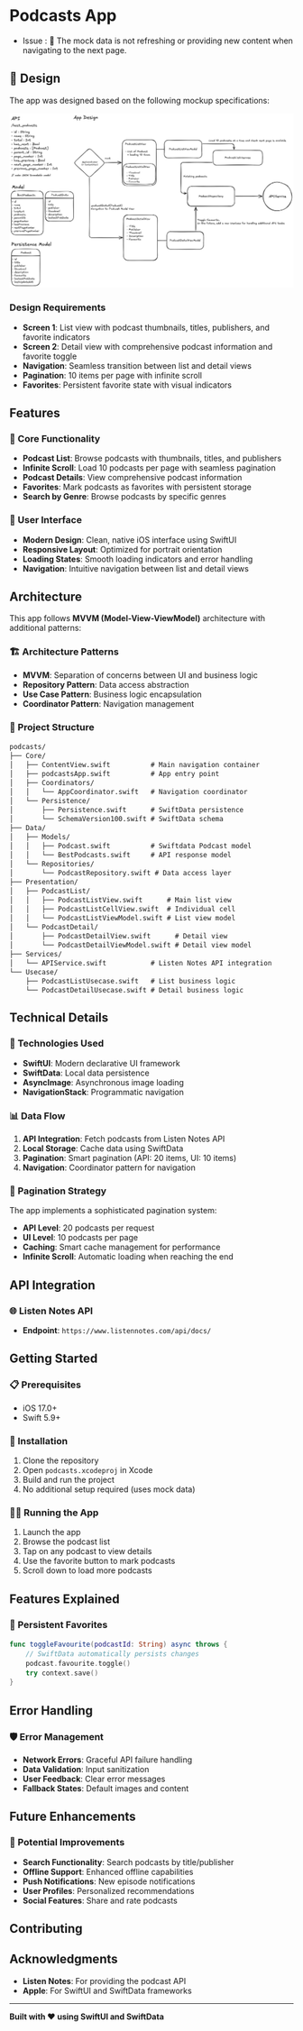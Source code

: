 # Podcasts App

- Issue : 🧐 The mock data is not refreshing or providing new content when navigating to the next page.

## 📐 Design

The app was designed based on the following mockup specifications:

![Podcast App Design](podcasts_design.png)

### Design Requirements
- **Screen 1**: List view with podcast thumbnails, titles, publishers, and favorite indicators
- **Screen 2**: Detail view with comprehensive podcast information and favorite toggle
- **Navigation**: Seamless transition between list and detail views
- **Pagination**: 10 items per page with infinite scroll
- **Favorites**: Persistent favorite state with visual indicators

## Features

### 📱 Core Functionality
- **Podcast List**: Browse podcasts with thumbnails, titles, and publishers
- **Infinite Scroll**: Load 10 podcasts per page with seamless pagination
- **Podcast Details**: View comprehensive podcast information
- **Favorites**: Mark podcasts as favorites with persistent storage
- **Search by Genre**: Browse podcasts by specific genres

### 🎨 User Interface
- **Modern Design**: Clean, native iOS interface using SwiftUI
- **Responsive Layout**: Optimized for portrait orientation
- **Loading States**: Smooth loading indicators and error handling
- **Navigation**: Intuitive navigation between list and detail views

## Architecture

This app follows **MVVM (Model-View-ViewModel)** architecture with additional patterns:

### 🏗️ Architecture Patterns
- **MVVM**: Separation of concerns between UI and business logic
- **Repository Pattern**: Data access abstraction
- **Use Case Pattern**: Business logic encapsulation
- **Coordinator Pattern**: Navigation management

### 📁 Project Structure
```
podcasts/
├── Core/
│   ├── ContentView.swift          # Main navigation container
│   ├── podcastsApp.swift          # App entry point
│   ├── Coordinators/
│   │   └── AppCoordinator.swift   # Navigation coordinator
│   └── Persistence/
│       ├── Persistence.swift      # SwiftData persistence
│       └── SchemaVersion100.swift # SwiftData schema
├── Data/
│   ├── Models/
│   │   ├── Podcast.swift          # Swiftdata Podcast model
│   │   └── BestPodcasts.swift     # API response model
│   └── Repositories/
│       └── PodcastRepository.swift # Data access layer
├── Presentation/
│   ├── PodcastList/
│   │   ├── PodcastListView.swift      # Main list view
│   │   ├── PodcastListCellView.swift  # Individual cell
│   │   └── PodcastListViewModel.swift # List view model
│   └── PodcastDetail/
│       ├── PodcastDetailView.swift      # Detail view
│       └── PodcastDetailViewModel.swift # Detail view model
├── Services/
│   └── APIService.swift           # Listen Notes API integration
└── Usecase/
    ├── PodcastListUsecase.swift   # List business logic
    └── PodcastDetailUsecase.swift # Detail business logic
```

## Technical Details

### 🔧 Technologies Used
- **SwiftUI**: Modern declarative UI framework
- **SwiftData**: Local data persistence
- **AsyncImage**: Asynchronous image loading
- **NavigationStack**: Programmatic navigation

### 📊 Data Flow
1. **API Integration**: Fetch podcasts from Listen Notes API
2. **Local Storage**: Cache data using SwiftData
3. **Pagination**: Smart pagination (API: 20 items, UI: 10 items)
5. **Navigation**: Coordinator pattern for navigation

### 🔄 Pagination Strategy
The app implements a sophisticated pagination system:
- **API Level**: 20 podcasts per request
- **UI Level**: 10 podcasts per page
- **Caching**: Smart cache management for performance
- **Infinite Scroll**: Automatic loading when reaching the end

## API Integration

### 🌐 Listen Notes API
- **Endpoint**: `https://www.listennotes.com/api/docs/`


## Getting Started

### 📋 Prerequisites
- iOS 17.0+
- Swift 5.9+

### 🚀 Installation
1. Clone the repository
2. Open `podcasts.xcodeproj` in Xcode
3. Build and run the project
4. No additional setup required (uses mock data)

### 🏃‍♂️ Running the App
1. Launch the app
2. Browse the podcast list
3. Tap on any podcast to view details
4. Use the favorite button to mark podcasts
5. Scroll down to load more podcasts

## Features Explained

### 💾 Persistent Favorites
```swift
func toggleFavourite(podcastId: String) async throws {
    // SwiftData automatically persists changes
    podcast.favourite.toggle()
    try context.save()
}
```

## Error Handling

### 🛡️ Error Management
- **Network Errors**: Graceful API failure handling
- **Data Validation**: Input sanitization
- **User Feedback**: Clear error messages
- **Fallback States**: Default images and content

## Future Enhancements

### 🔮 Potential Improvements
- **Search Functionality**: Search podcasts by title/publisher
- **Offline Support**: Enhanced offline capabilities
- **Push Notifications**: New episode notifications
- **User Profiles**: Personalized recommendations
- **Social Features**: Share and rate podcasts

## Contributing

## Acknowledgments
- **Listen Notes**: For providing the podcast API
- **Apple**: For SwiftUI and SwiftData frameworks
---

**Built with ❤️ using SwiftUI and SwiftData**
